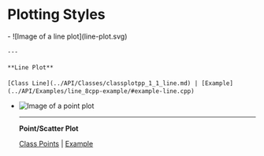 Plotting Styles
===============


<div class="grid cards" markdown>
-   ![Image of a line plot](line-plot.svg)

    ---
    
	**Line Plot**
	
	[Class Line](../API/Classes/classplotpp_1_1_line.md) | [Example](../API/Examples/line_8cpp-example/#example-line.cpp)

-   ![Image of a point plot](point-plot.svg)

    ---

    **Point/Scatter Plot**  
	
	[Class Points](../API/Classes/classplotpp_1_1_points.md) | [Example](../API/Examples/line_8cpp-example/#example-points.cpp)

</div>

